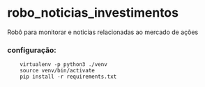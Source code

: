 # robo_noticias_investimentos
Robô para monitorar e noticias relacionadas ao mercado de ações

### configuração:
```
    virtualenv -p python3 ./venv
    source venv/bin/activate
    pip install -r requirements.txt
```
